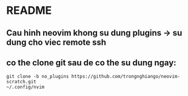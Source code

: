 # README

## Cau hinh neovim khong su dung plugins -> su dung cho viec remote ssh 

## co the clone git sau de co the su dung ngay:

```shell
git clone -b no_plugins https://github.com/trongnghiango/neovim-scratch.git
~/.config/nvim
```
